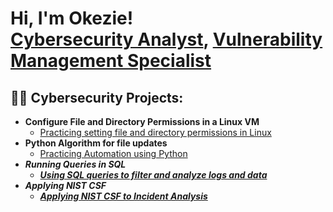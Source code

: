 <h1>Hi, I'm Okezie! <br/><a href="https://github.com/joshmadakor1">Cybersecurity Analyst</a>, <a href="https://www.linkedin.com/in/joshmadakor/">Vulnerability Management Specialist</a>

<h2>👨‍💻 Cybersecurity Projects:</h2>

- <b>Configure File and Directory Permissions in a Linux VM</b>
  - [Practicing setting file and directory permissions in Linux](https://github.com/okezienwaiwu/Permissions-in-Linux)
- <b>Python Algorithm for file updates</b>
  - [Practicing Automation using Python](https://github.com/okezienwaiwu/Automation-Using-Python) <b><i>
- <b>Running Queries in SQL</b>
  - [Using SQL queries to filter and analyze logs and data](https://github.com/okezienwaiwu/Using-SQL-queries-to-filter-logs)
- <b>Applying NIST CSF</b>
  - [Applying NIST CSF to Incident Analysis](https://github.com/okezienwaiwu/Applying-NIST-CSF-to-Incident-Analysis)

<!--
**joshmadakor1/joshmadakor1** is a ✨ _special_ ✨ repository because its `README.md` (this file) appears on your GitHub profile.

Here are some ideas to get you started:

- 🔭 I’m currently working on ...
- 🌱 I’m currently learning ...
- 👯 I’m looking to collaborate on ...
- 🤔 I’m looking for help with ...
- 💬 Ask me about ...
- 📫 How to reach me: ...
- 😄 Pronouns: ...
- ⚡ Fun fact: ...
-->

